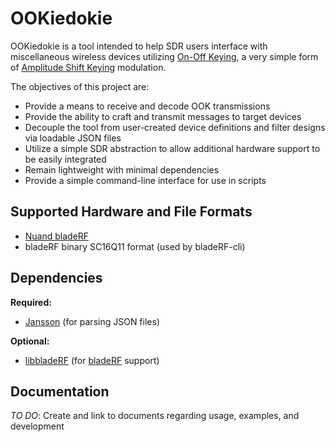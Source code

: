 # OOKiedokie #

OOKiedokie is a tool intended to help SDR users interface with miscellaneous 
wireless devices utilizing [On-Off Keying](https://en.wikipedia.org/wiki/On-off_keying),
a very simple form of [Amplitude Shift Keying](https://en.wikipedia.org/wiki/Amplitude-shift_keying)
modulation.

The objectives of this project are:

* Provide a means to receive and decode OOK transmissions
* Provide the ability to craft and transmit messages to target devices
* Decouple the tool from user-created device definitions and filter designs via loadable JSON files
* Utilize a simple SDR abstraction to allow additional hardware support to be easily integrated
* Remain lightweight with minimal dependencies
* Provide a simple command-line interface for use in scripts

## Supported Hardware and File Formats ##
 * [Nuand bladeRF](https://www.nuand.com)
 * bladeRF binary SC16Q11 format (used by bladeRF-cli)

## Dependencies ##

**Required:**

 * [Jansson](http://www.digip.org/jansson/) (for parsing JSON files)

**Optional:**

 * [libbladeRF](https://github.com/nuand/bladeRF) (for [bladeRF](https://www.nuand.com) support)
 
## Documentation ##

*TO DO*: Create and link to documents regarding usage, examples, and development
